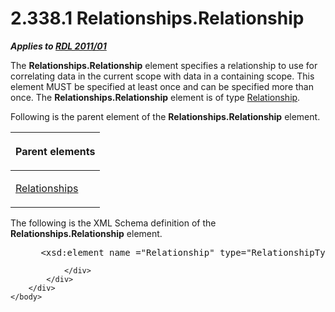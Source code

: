 <html dir="LTR" xmlns:mshelp="http://msdn.microsoft.com/mshelp" xmlns:ddue="http://ddue.schemas.microsoft.com/authoring/2003/5" xmlns:xlink="http://www.w3.org/1999/xlink" xmlns:tool="http://www.microsoft.com/tooltip">
    <head>
        <meta http-equiv="Content-Type" content="text/html; CHARSET=utf-8"></meta>
        <meta name="save" content="history"></meta>
        <title>2.338.1 Relationships.Relationship</title>
        <xml>
            <mshelp:toctitle title="2.338.1 Relationships.Relationship"></mshelp:toctitle>
            <mshelp:rltitle title="[MS-RDL]: Relationships.Relationship"></mshelp:rltitle>
            <mshelp:keyword index="A" term="f5404957-1891-42d2-8483-71d7562c412d"></mshelp:keyword>
            <mshelp:attr name="DCSext.ContentType" value="open specification"></mshelp:attr>
            <mshelp:attr name="AssetID" value="f5404957-1891-42d2-8483-71d7562c412d"></mshelp:attr>
            <mshelp:attr name="TopicType" value="kbRef"></mshelp:attr>
            <mshelp:attr name="DCSext.Title" value="[MS-RDL]: Relationships.Relationship" />
        </xml>
    </head>
    <body>
        <div id="header">
            <h1 class="heading">2.338.1 Relationships.Relationship</h1>
        </div>
        <div id="mainSection">
            <div id="mainBody">
                <div id="allHistory" class="saveHistory"></div>
                <div id="sectionSection0" class="section" name="collapseableSection">
                    

<p><b><i>Applies to </i></b><a href="bf2bab1a-b608-4bcc-b718-1cc1baa9579c.html"><b><i>RDL 2011/01</i></b></a></p>

<p>The <b>Relationships.Relationship</b> element specifies a
relationship to use for correlating data in the current scope with data in a
containing scope. This element MUST be specified at least once and can be
specified more than once. The <b>Relationships.Relationship</b> element is of
type <a href="6d1c77e5-1573-4ad6-8d2a-c507411ad94b.html">Relationship</a>.</p>

<p>Following is the parent element of the <b>Relationships.Relationship</b>
element.</p>

<table>
 <thead>
  <tr>
   <th>
   <p>Parent elements</p>
   </th>
  </tr>
 </thead>
 <tr>
  <td>
  <p><a href="24a70d99-0cff-4112-b56e-3199e943bf1d.html">Relationships</a></p>
  </td>
 </tr>
</table>

<p>The following is the XML Schema definition of the <b>Relationships.Relationship</b>
element.</p>

<dl>
<dd>
<div><pre> &lt;xsd:element name =&quot;Relationship&quot; type=&quot;RelationshipType&quot; /&gt;
</pre></div>
</dd></dl>


                </div>
            </div>
        </div>
    </body>
</html>